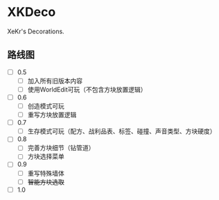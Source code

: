 # XKDeco

XeKr's Decorations.

## 路线图

- [ ] 0.5
  - [ ] 加入所有旧版本内容
  - [ ] 使用WorldEdit可玩（不包含方块放置逻辑）
- [ ] 0.6
  - [ ] 创造模式可玩
  - [ ] 重写方块放置逻辑
- [ ] 0.7
  - [ ] 生存模式可玩（配方、战利品表、标签、碰撞、声音类型、方块硬度）
- [ ] 0.8
  - [ ] 完善方块细节（钻管道）
  - [ ] 方块选择菜单
- [ ] 0.9
  - [ ] 重写特殊墙体
  - [ ] ~~智能方块选取~~
- [ ] 1.0
